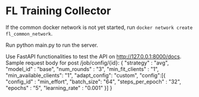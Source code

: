 # FL Training Collector

If the common docker network is not yet started, run 
`docker network create fl_common_network`.

Run python main.py to run the server.

Use FastAPI functionalities to test the API on http://127.0.0.1:8000/docs.
Sample request body for post /job/config/{id}:
{
"strategy" : "avg",
"model_id" : "base",
"num_rounds" : "3",
"min_fit_clients" : "1",
"min_available_clients": "1",
"adapt_config": "custom",
"config":[{
      "config_id" : "min_effort",
      "batch_size": "64",
      "steps_per_epoch" : "32",
      "epochs" : "5",
      "learning_rate" : "0.001"
      }]
}